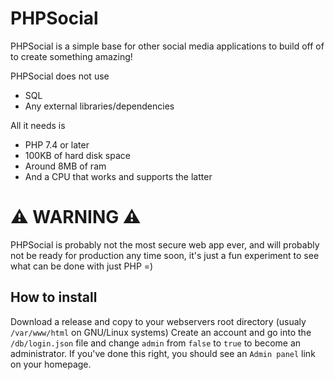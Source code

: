 # PHPSocial
PHPSocial is a simple base for other social media applications to build off of to create something amazing!

PHPSocial does not use
 - SQL
 - Any external libraries/dependencies

All it needs is
 - PHP 7.4 or later
 - 100KB of hard disk space
 - Around 8MB of ram
 - And a CPU that works and supports the latter

# ⚠ WARNING ⚠
PHPSocial is probably not the most secure web app ever, and will probably not be ready for production any time soon, it's just a fun experiment to see what can be done with just PHP =)

## How to install
Download a release and copy to your webservers root directory (usualy `/var/www/html` on GNU/Linux systems)
Create an account and go into the `/db/login.json` file and change `admin` from `false` to `true` to become an administrator. If you've done this right, you should see an `Admin panel` link on your homepage.
